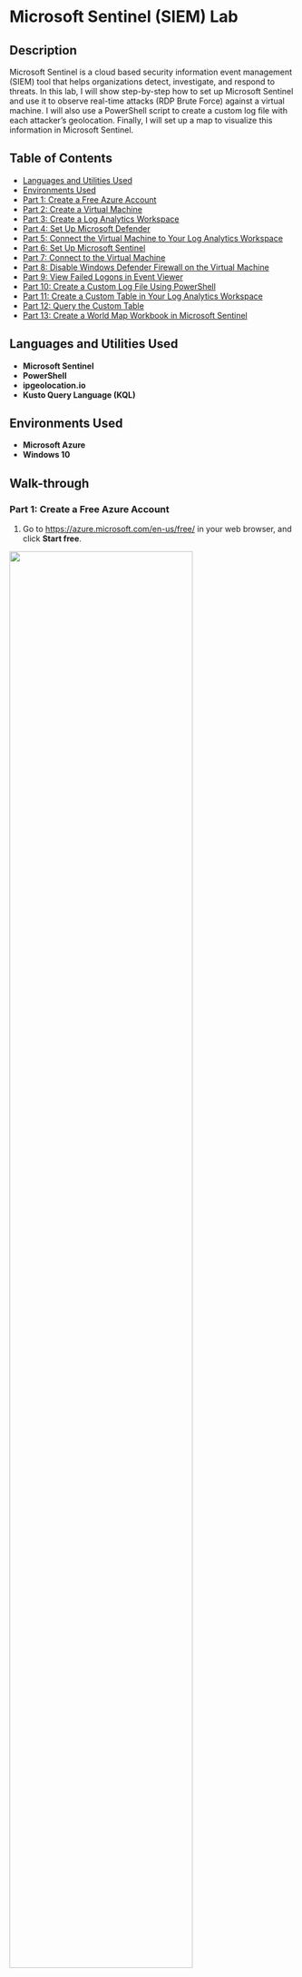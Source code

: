 # Microsoft Sentinel (SIEM) Lab

## Description

Microsoft Sentinel is a cloud based security information event management (SIEM) tool that helps organizations detect, investigate, and respond to threats. In this lab, I will show step-by-step how to set up Microsoft Sentinel and use it to observe real-time attacks (RDP Brute Force) against a virtual machine. I will also use a PowerShell script to create a custom log file with each attacker’s geolocation. Finally, I will set up a map to visualize this information in Microsoft Sentinel.

## Table of Contents

   * [Languages and Utilities Used](#Languages-and-Utilities-Used)
   * [Environments Used](#Environments-Used)
   * [Part 1: Create a Free Azure Account](#Part-1-Create-a-Free-Azure-Account)
   * [Part 2: Create a Virtual Machine](#Part-2-Create-a-Virtual-Machine)
   * [Part 3: Create a Log Analytics Workspace](#Part-3-Create-a-Log-Analytics-Workspace)
   * [Part 4: Set Up Microsoft Defender](#Part-4-Set-Up-Microsoft-Defender)
   * [Part 5: Connect the Virtual Machine to Your Log Analytics Workspace](#Part-5-Connect-the-Virtual-Machine-to-Your-Log-Analytics-Workspace)
   * [Part 6: Set Up Microsoft Sentinel](#Part-6-Set-Up-Microsoft-Sentinel)
   * [Part 7: Connect to the Virtual Machine](#Part-7-Connect-to-the-Virtual-Machine)
   * [Part 8: Disable Windows Defender Firewall on the Virtual Machine](#Part-8-Disable-Windows-Defender-Firewall-on-the-Virtual-Machine)
   * [Part 9: View Failed Logons in Event Viewer](#Part-9-View-Failed-Logons-in-Event-Viewer)
   * [Part 10: Create a Custom Log File Using PowerShell](#Part-10-Create-a-Custom-Log-File-Using-PowerShell)
   * [Part 11: Create a Custom Table in Your Log Analytics Workspace](#Part-11-Create-a-Custom-Table-in-Your-Log-Analytics-Workspace)
   * [Part 12: Query the Custom Table](#Part-12-Query-the-Custom-Table)
   * [Part 13: Create a World Map Workbook in Microsoft Sentinel](#Part-13-Create-a-World-Map-Workbook-in-Microsoft-Sentinel)

## Languages and Utilities Used

* **Microsoft Sentinel** 
* **PowerShell**
* **ipgeolocation.io**
* **Kusto Query Language (KQL)**

## Environments Used

* **Microsoft Azure**
* **Windows 10**

## Walk-through

### Part 1: Create a Free Azure Account

1. Go to https://azure.microsoft.com/en-us/free/ in your web browser, and click **Start free**.

<img src="https://github.com/emann615/ActiveDirectoryLab/assets/117882385/f1a499e8-ce41-466e-b728-50f7493173f0" height="80%" width="80%" style="margin-bottom: 30x;"/>

<div style="page-break-after: always; visibility: hidden" height="30px"></div>

2. Create or sign in with a Microsoft account.

<img src="https://github.com/emann615/MicrosoftSentinelLab/assets/117882385/b1105114-239b-4fdf-bd78-828dc89b6bbe" height="80%" width="80%"/>

### Part 2: Create a Virtual Machine

1. Once you’re logged into Azure, type **Virtual machines** in the search box at the top of the page. Then select **Virtual machines** listed under **Services**.

<img src="https://github.com/emann615/ActiveDirectoryLab/assets/117882385/4cdd3648-6040-4995-a92c-40cd89f9db9f" height="80%" width="80%"/>

2. Click **Create**, and select **Azure virtual machine**.

<img src="https://github.com/emann615/ActiveDirectoryLab/assets/117882385/24a405ad-0c78-49c2-bf37-2a803505a633" height="80%" width="80%"/>

3. Next to **Resource group**, click **Create new**.

<img src="https://github.com/emann615/ActiveDirectoryLab/assets/117882385/21fc764d-611a-4d67-8a61-d060a6eb4471" height="80%" width="80%"/>

4. Name it **Honeypotlab**, and click **OK**.

<img src="https://github.com/emann615/ActiveDirectoryLab/assets/117882385/01cd5026-1e8b-4790-8365-c78de6906f6d" height="80%" width="80%"/>

5. Next to **Virtual machine name**, type in **honeypot-vm**.

<img src="https://github.com/emann615/ActiveDirectoryLab/assets/117882385/6bb604d8-18be-4250-b356-415f46c3e2b0" height="80%" width="80%"/>

6. Next to **Image**, select **Windows 10 Pro**.

<img src="https://github.com/emann615/ActiveDirectoryLab/assets/117882385/27607b0d-b76c-4ce0-8559-bb33fd35431e" height="80%" width="80%"/>

7. Next to **Size**, select **Standard_DS1 - vcpu, 3.5 GiB memory**.

<img src="https://github.com/emann615/ActiveDirectoryLab/assets/117882385/84b04b88-90bd-4c63-9529-4d219cb5c3fd" height="80%" width="80%"/>

8. Under **Administrator account**, type in a username and password you will use to log in to the virtual machine.

<img src="https://github.com/emann615/ActiveDirectoryLab/assets/117882385/2725c032-d947-4060-af6b-60e9c890d946" height="80%" width="80%"/>

9. Under **Licensing**, check the box next to **I confirm I have an eligible Windows 10/11 license with multi-tenant hosting rights**.

<img src="https://github.com/emann615/ActiveDirectoryLab/assets/117882385/5f8993ac-729c-4684-8140-f47b6a6672a1" height="80%" width="80%"/>

10. Click **Next** until you reach the **Networking** tab.

<img src="https://github.com/emann615/ActiveDirectoryLab/assets/117882385/4488ea9a-3c9a-4d2d-9feb-54f868b8db3e" height="80%" width="80%"/>

<img src="https://github.com/emann615/ActiveDirectoryLab/assets/117882385/a5008313-a0ac-4a8b-ba79-7b0db981b566" height="80%" width="80%"/>

<img src="https://github.com/emann615/ActiveDirectoryLab/assets/117882385/8cc67bac-31a1-4c2c-b604-eda664eaead2" height="80%" width="80%"/>

11. Next to **NIC network security group**, select **Advanced**.

<img src="https://github.com/emann615/ActiveDirectoryLab/assets/117882385/5a8e1976-d54f-481f-bc4d-996de0fe74d2" height="80%" width="80%"/>

12. Next to **Configure network security group**, click **Create new**.

<img src="" height="80%" width="80%"/>

13. Under **Inbound rules**, click the three dots next to the default rule, and select **Remove**.

<img src="" height="80%" width="80%"/>

14. Click **+ Add an inbound rule**.

<img src="" height="80%" width="80%"/>

15. Under **Destination port ranges**, type "*" to select all ports.

<img src="" height="80%" width="80%"/>

16. Under **Priority**, type **100**.

<img src="" height="80%" width="80%"/>

17. Under **Name**, type **DANGER_ANY_IN**.

<img src="" height="80%" width="80%"/>

18. Click **Add**, and click **OK**. 

<img src="" height="80%" width="80%"/>

19. Click **Review + create**.

<img src="" height="80%" width="80%"/>

20. Click **Create**.

<img src="" height="80%" width="80%"/>

### Part 3: Create a Log Analytics Workspace

1. Type **log analytics** into the search box at the top of the page, and select **Log Analytics workspaces** listed under **Services**.
2. Click **Create log analytics workspace**.
3. Next to **Resource group**, select **Honeypotlab**.
4. Next to **Name**, type in **law-honeypot**.
   * I had to name it **law-honeypot4** because I did the lab multiple times.
5. Next to **Region**, select **West US 3**.
6. Click **Review + Create**.
7. Click **Create**.

### Part 4: Set Up Microsoft Defender

1. Type **defender** in the search box at the top of the page, and select **Microsoft Defender for Cloud** listed under **Services**.
2. From the left menu options, select **Environment settings**.
3. Click the dropdown arrow next to **Azure subscription 1**, and select **law-honeypot**. 
4. Under **Plan**, turn on **Foundation CSPM** and **Servers**. Then click **Save**.
5. Select the **Data collection** tab.
6. Select **All Events**, and click **Save**.

### Part 5: Connect the Virtual Machine to Your Log Analytics Workspace

1. Type **log analytics** into the search box at the top of the page, and select **Log Analytics workspaces** listed under **Services**.
2. Click **law-honeypot**.
3. From the left menu options, select **Virtual machines**.
4. Click **honeypot-vm**.
5. Click **Connect**.

### Part 6: Set Up Microsoft Sentinel

1. Open a new tab in your web browser.
2. Go to https://portal.azure.com/.
3. Type **sentinel** in the search box at the top of the page, and select **Microsoft Sentinel** listed under **Services**.
4. Click **Create Microsoft Sentinel**.
5. Under **Workspace**, select **law-honeypot**, and click **Add**.

### Part 7: Connect to the Virtual Machine

1. Click in the search box at the top of the page, and select **Virtual machines** listed under **Recent services**.
2. Click **honeypot-vm**.
3. Under **Public IP address**, copy the IP address of the virtual machine.
4. Click the **Start**, and run **Remote Desktop Connection**.
5. Next to **Computer**, paste in the IP address of the virtual machine, and click **Connect**.
6. Click **More choices**, and select **Use a different account**.
7. Type in the username and password you created for the virtual machine, and click **OK**.
8. Check the box next to **Don’t ask me again for connections to this computer**, and click **Yes**.
9. On the **Choose privacy settings for your device** screen, set all options to **No**, and click **Accept**.
10. Click **Yes** when asked “Do you want to allow your PC to be discoverable by other PCs and devices on this network?”

### Part 8: Disable Windows Defender Firewall on the Virtual Machine

1. Click **Start** on your physical computer, and run **Command Prompt**.
2. Enter the the following command:
  ```
  ping <virtual machine IP address> -t
  ```
  * The ping request will time out because Windows Defender Firewall is blocking connections between your physical computer and the virtual machine.
3. Go back to the virtual machine, click **Start**, and open **Windows Defender Firewall**.
   * Type **wf.msc** to go directly to the advanced settings.
4. Click **Windows Defender Firewall Properties**.
5. Go through the **Domain Profile**, **Private Profile**, and **Public Profile** tabs, and set the **Firewall state** to **Off**.
6. Click **Apply** and **OK**. 
7. Go back to **Command Prompt** on your physical computer.
   * The ping request should now be receiving replies back from the virtual machine.
8. Click **Close** to exit **Command Prompt**.

### Part 9: View Failed Logons in Event Viewer

1. Go back to the virtual machine, click **Start**, and open **Event Viewer**.
2. Click the dropdown arrow next to **Windows Logs**, and select **Security**.
3. Click **Start** on your physical computer, and open **Remote Desktop Connection**.
4. Try to log in using a fake username and password.
   * You will see a message that says “Your credentials did not work”.
5. Go back to the virtual machine, right click inside **Event Viewer**, and click **Refresh**.
6. Find the entry with **EventID 4625**, and double click it to view the **Event Properties**.
   * This window will show you different information about the security event, such as the account name that was used, the failure reason, and the source network address.

### Part 10: Create a Custom Log File Using PowerShell

1. Click **Start** on the virtual machine, and open **Windows PowerShell ISE**.
2. Click **New Script**.
3. Open **Microsoft Edge**, and go to the PowerShell script using the following link: https://github.com/emann615/Sentinel-Lab/blob/main/Custom_Security_Log_Exporter.ps1
4. Copy the script, and paste it into **PowerShell**.
5. Go to the following link in **Microsoft Edge**: https://ipgeolocation.io/
6. Click **Get Free API Access**.
7. Fill out the name, email, and password information, and click **Sign Up**.
   * You can also sign up using a Google or GitHub account.
8. Once you are logged in, copy the API key.
9. Paste the API key into the Powershell script next to **$API_KEY**.
10. Save the PowerShell script under the name **Log_Exporter**.
11. Click **Run Script**.
    * The script will take failed RDP events from Windows Event Viewer and use the API key to find the geolocation. Then it will output that information into a file named **failed_rdp.log**.
12. Perform some more failed logons to see them added to the list.
    * You can find the failed_rdp.log file by opening **File Explorer** and pasting in the following directory path: **C:\ProgramData**
      * **File format:** latitude, longitude, destination, username, source, state, country, label, datetime

### Part 11: Create a Custom Table in Your Log Analytics Workspace

1. Open the **failed_rdp.log** file, and copy all the information.
2. Go back to your physical computer, and create a new text document using **Notepad**.
3. Paste the information from the **failed_rdp.log** file into the Notepad text document.
4. Save the file to the **Desktop** folder of your physical computer under the name **failed_rdp**.
5. Go back to the log analytics workspace you created in Microsoft Azure named **law-honeypot**.
6. Select **Tables** from the left menu options.
7. Click **Create**, and select **New custom log (MMA-based)**.
8. Next to **Select a sample log**, click **Select a file**.
9. Select the **failed_rdp** file you saved to the **Desktop** folder, and click **Open**.  
10. Click **Next**.
11. Make sure the information under **Records** looks correct. Then click **Next**.
12. Under **Type**, select **Windows**.
13. Under **Path**, type in the path to the **failed_rdp.log** file on the virtual machine. Then click **Next**.
    * Path: **C:\ProgramData\failed_rdp.log**
14. In the box next to **Custom log name**, type **FAILED_RDP_WITH_GEO**. Then click **Next**.
15. Click **Create** to create the custom table.

### Part 12: Query the Custom Table

1. Select **Logs** from the left menu options.
2. Exit the **Queries window**.
3. Type in **FAILED_RDP_WITH_GEO_CL**, and click **Run**.
   * If no results are found, you may need to wait 15-20 minutes. Then try to run the query again.
4. Once the query starts receiving information, view the items listed under **Results**.
5. Check the **RawData** column to make sure it has all the information that is being collected in the failed_rdp.log file on your virtual machine.
6. You can perform some more failed logons, and run the query again to see that the new logs are added to the results.

### Part 13: Create a World Map Workbook in Microsoft Sentinel

1. Click the search box at the top of the page, and select **Microsoft Sentinel** listed under **Recent services**.
2. A pop up will appear that says “Your unsaved edits will be discarded”. Click **OK**.
3. Click **law-honeypot**.
   * If you click the toggle next to **New overview**, you can switch between the old overview layout and the new overview layout.
4. Select **Workbooks** from the left menu options.
5. Click **Add workbook**.
6. Click **Edit**.
7. Delete the default queries by clicking the three dots next to **Edit** on the right side, and selecting **Remove**.
8. In the pop up that asks “Remove query?” click **Yes**.
9. Repeat **steps 7-8** to remove the second default query.
10. Click **Add**, and select **Add query**.
11. Copy and paste the following query:
```
FAILED_RDP_WITH_GEO_CL
| extend CSVFields  = split(RawData, ',')
| extend Latitude = tostring(CSVFields[0])
| extend Longitude = tostring(CSVFields[1]) 
| extend Destination = tostring(CSVFields[2]) 
| extend Username = tostring(CSVFields[3])
| extend Source = tostring(CSVFields[4])
| extend State = tostring(CSVFields[5])
| extend Country = tostring(CSVFields[6])
| extend Label = tostring(CSVFields[7])
| extend DateTime = todatetime(CSVFields[8])
| summarize event_count=count() by tostring(CSVFields[4]), tostring(CSVFields[0]), tostring(CSVFields[1]), tostring(CSVFields[6]), tostring(CSVFields[7]), tostring(CSVFields[2])
| where CSVFields_2 != "samplehost"
| where CSVFields_4 != ""
```
12. Click **Run Query**.
13. Under **Visualization**, click the dropdown arrow, and select **Map**.
14. Add the following settings:
    * **Location info using:** Latitude/Longitude
    * **Latitude:** CSVFields_0
    * **Longitude:** CSVFields_1
    * **Size by:** event_count
    * **Metric Label:** CSVFields_7
    * **Metric Value:** event_count
15. Click **Apply**. Then click **Save and Close** to save the map settings.
16. Click **Save** to save the query.
17. Under **Title**, type **Failed RDP World Map**.
18. Under **Resource group**, select **Honeypotlab**.
19. Under **Location**, select **(US) West US 3**.
20. Click **Apply**.
21. Click **Auto refresh**, and select **5 minutes**. Then click **Apply**.
22. Check this map throughout the day to see the number of failed RDP attempts and where they are coming from.
